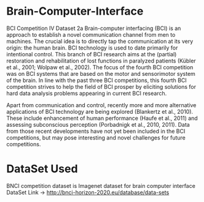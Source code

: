 # Brain-Computer-Interface
BCI Competition IV Dataset 2a
Brain-computer interfacing (BCI) is an approach to establish a novel communication channel from men to machines. The crucial idea is to directly tap the communication at its very origin: the human brain. BCI technology is used to date primarily for intentional control. This branch of BCI research aims at the (partial) restoration and rehabilitation of lost functions in paralyzed patients (Kübler et al., 2001; Wolpaw et al., 2002). The focus of the fourth BCI competition was on BCI systems that are based on the motor and sensorimotor system of the brain. In line with the past three BCI competitions, this fourth BCI competition strives to help the field of BCI prosper by eliciting solutions for hard data analysis problems appearing in current BCI research.

Apart from communication and control, recently more and more alternative applications of BCI technology are being explored (Blankertz et al., 2010). These include enhancement of human performance (Haufe et al., 2011) and assessing subconscious perception (Porbadnigk et al., 2010, 2011). Data from those recent developments have not yet been included in the BCI competitions, but may pose interesting and novel challenges for future competitions.
# DataSet Used
BNCI competition dataset  is Imagenet dataset for brain computer interface </br>
DataSet Link -> http://bnci-horizon-2020.eu/database/data-sets
